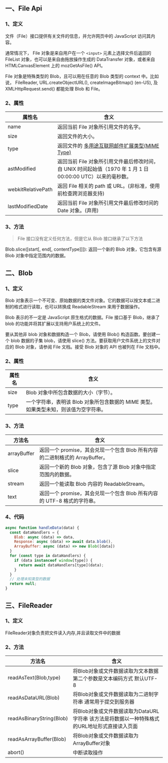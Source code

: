 ## 一、File Api

### 1、定义

文件（File）接口提供有关文件的信息，并允许网页中的 JavaScript 访问其内容。

通常情况下， File 对象是来自用户在一个 `<input>` 元素上选择文件后返回的 FileList 对象，也可以是来自由拖放操作生成的 DataTransfer 对象，或者来自 HTMLCanvasElement 上的 mozGetAsFile() API。

File 对象是特殊类型的 Blob，且可以用在任意的 Blob 类型的 context 中。比如说， FileReader, URL.createObjectURL(), createImageBitmap() (en-US), 及 XMLHttpRequest.send() 都能处理 Blob 和 File。

### 2、属性

|  属性名   |  含义  |
|  ----  | ----  |
| name  | 返回当前 File 对象所引用文件的名字。 |
| size  | 返回文件的大小。 |
| type  | 返回文件的 [多用途互联网邮件扩展类型(MIME Type)](https://developer.mozilla.org/zh-CN/docs/Web/HTTP/Basics_of_HTTP/MIME_types) |
| astModified  | 返回当前 File 对象所引用文件最后修改时间，自 UNIX 时间起始值（1970 年 1 月 1 日 00:00:00 UTC）以来的毫秒数。  |
| webkitRelativePath  | 返回 File 相关的 path 或 URL。(非标准，使用前检查跨浏览器支持) |
| lastModifiedDate  | 返回当前 File 对象所引用文件最后修改时间的 Date 对象。(弃用) |


### 3、方法

> File 接口没有定义任何方法，但是它从 Blob 接口继承了以下方法

Blob.slice([start[, end[, contentType]]]): 返回一个新的 Blob 对象，它包含有源 Blob 对象中指定范围内的数据。

## 二、Blob

### 1、定义

Blob 对象表示一个不可变、原始数据的类文件对象。它的数据可以按文本或二进制的格式进行读取，也可以转换成 ReadableStream 来用于数据操作。

Blob 表示的不一定是 JavaScript 原生格式的数据。File 接口基于 Blob，继承了 blob 的功能并将其扩展以支持用户系统上的文件。

要从其他非 blob 对象和数据构造一个 Blob，请使用 Blob() 构造函数。要创建一个 blob 数据的子集 blob，请使用 slice() 方法。要获取用户文件系统上的文件对应的 Blob 对象，请参阅 File 文档。接受 Blob 对象的 API 也被列在 File 文档中。

### 2、属性

|  属性名   |  含义  |
| ---- | ---- |
| size | Blob 对象中所包含数据的大小（字节）。 |
| type | 一个字符串，表明该 Blob 对象所包含数据的 MIME 类型。如果类型未知，则该值为空字符串。 |

### 3、方法

|  方法名   |  含义  |
| ---- | ---- |
| arrayBuffer | 返回一个 promise，其会兑现一个包含 Blob 所有内容的二进制格式的 ArrayBuffer。 |
| slice | 返回一个新的 Blob 对象，包含了源 Blob 对象中指定范围内的数据。 |
| stream | 返回一个能读取 Blob 内容的 ReadableStream。 |
| text | 返回一个 promise，其会兑现一个包含 Blob 所有内容的 UTF-8 格式的字符串。 |

### 4、代码

```js
async function handleData(data) {
  const dataHandlers = {
    Blob: async (data) => data,
    Response: async (data) => await data.blob(),
    ArrayBuffer: async (data) => new Blob([data])
  }
  for (const type in dataHandlers) {
    if (data instanceof window[type]) {
      return await dataHandlers[type](data);
    }
  }
  // 处理未知类型的数据
  return null;
}
```


## 三、FileReader

### 1、定义
FileReader对象负责把文件读入内存,并且读取文件中的数据

### 2、方法

| 方法名 | 含义 |
| -- | -- |
| readAsText(Blob,type) | 将Blob对象或文件数据读取为文本数据 第二个参数是文本编码方式 默认UTF-8 |
| readAsDataURL(Blob) | 将Blob对象或文件数据读取为二进制字符串 通常用于提交到服务器 |
| readAsBinaryString(Blob) | 将Blob对象或文件数据读取为DataURL字符串 该方法是将数据以一种特殊格式的URL地址形式直接读入页面 |
| readAsArrayBuffer(Blob) | 将Blob对象或文件数据读取为ArrayBuffer对象 |
| abort() | 中断读取操作 |

